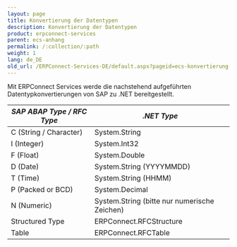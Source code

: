 ```yaml
---
layout: page
title: Konvertierung der Datentypen
description: Konvertierung der Datentypen
product: erpconnect-services
parent: ecs-anhang
permalink: /:collection/:path
weight: 1
lang: de_DE
old_url: /ERPConnect-Services-DE/default.aspx?pageid=ecs-konvertierung-der-datentypen
---
```


Mit ERPConnect Services werde die nachstehend aufgeführten Datentypkonvertierungen von SAP zu .NET bereitgestellt.

| *SAP ABAP Type / RFC Type* | *.NET Type*                                  |
|----------------------------|----------------------------------------------|
| C (String / Character)     | System.String                                |
| I (Integer)                | System.Int32                                 |
| F (Float)                  | System.Double                                |
| D (Date)                   | System.String (YYYYMMDD)                     |
| T (Time)                   | System.String (HHMM)                         |
| P (Packed or BCD)          | System.Decimal                               |
| N (Numeric)                | System.String (bitte nur numerische Zeichen) |
| Structured Type            | ERPConnect.RFCStructure                      |
| Table                      | ERPConnect.RFCTable                          |